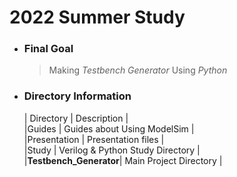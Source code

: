 # 2022 Summer Study  
+ ### Final Goal
    >Making *Testbench Generator* Using *Python*

+ ### Directory Information

    | Directory | Description |  
    |Guides                 | Guides about Using ModelSim       |  
    |Presentation           | Presentation files                |  
    |Study                  | Verilog & Python Study Directory  |  
    |**Testbench_Generator**| Main Project Directory            |  
